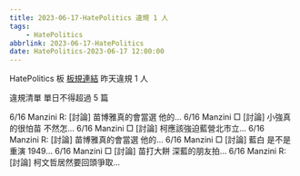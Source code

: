 ```yaml
---
title: 2023-06-17-HatePolitics 違規 1 人
tags:
    - HatePolitics
abbrlink: 2023-06-17-HatePolitics
date: HatePolitics-2023-06-17 12:00:00
---
```

HatePolitics 板 [板規連結](https://www.ptt.cc/bbs/HatePolitics/M.1617115262.A.D60.html)
昨天違規 1 人
<!-- more -->

違規清單
單日不得超過 5 篇

6/16 Manzini R: [討論] 苗博雅真的會當選 他的…
6/16 Manzini □ [討論] 小強真的很怕苗 不然怎…
6/16 Manzini □ [討論] 柯應該強迫藍營北市立…
6/16 Manzini R: [討論] 苗博雅真的會當選 他的…
6/16 Manzini □ [討論] 藍白 是不是重演 1949…
6/16 Manzini □ [討論] 苗打大餅 深藍的朋友拍…
6/16 Manzini R: [討論] 柯文哲居然要回頭爭取…